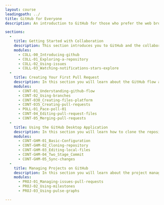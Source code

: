 ```yaml
---
layout: course
leadingpath: ../
title: GitHub for Everyone
description: An introduction to GitHub for those who prefer the web browser and graphical clients.

sections:
  -
    title: Getting Started with Collaboration
    description: This section introduces you to GitHub and the collaboration features we will use throughout the class.
    modules:
      - COLL-00_Introducing-github
      - COLL-01_Exploring-a-repository
      - COLL-02_Using-issues
      - COLL-03_Watching-notifications-stars-explore
  -
    title: Creating Your First Pull Request
    description: In this section you will learn about the GitHub flow and create your first pull request.
    modules:
      - CONT-01_Understanding-github-flow
      - CONT-02_Using-branches
      - CONT-030_Creating-files-platform
      - CONT-035_Creating-pull-requests
      - POLL-01_Pace-poll-01
      - CONT-04_Editing-pull-request-files
      - CONT-05_Merging-pull-requests
  -
    title: Using the GitHub Desktop Application
    description: In this section you will learn how to clone the repository to your desktop and work locally to make changes.
    modules:
      - CONT-GHM-01_Basic-Configuration
      - CONT-GHM-02_Cloning-repository
      - CONT-GHM-03_Editing-local-files
      - CONT-GHM-04_Two_Stage_Commit
      - CONT-GHM-05_Sync-changes
  -
    title: Managing Projects on GitHub
    description: In this section you will learn about the project management features in GitHub.
    modules:
      - PROJ-01_Managing-issues-pull-requests
      - PROJ-02_Using-milestones
      - PROJ-03_Using-pulse-graphs

---
```

